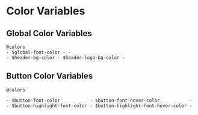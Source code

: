 Color Variables
===============

## Global Color Variables

```
@colors
- $global-font-color - -
- $header-bg-color - $header-logo-bg-color -
```

## Button Color Variables

```
@colors

- $button-font-color           - $button-font-hover-color           -
- $button-highlight-font-color - $button-highlight-font-hover-color -
```
